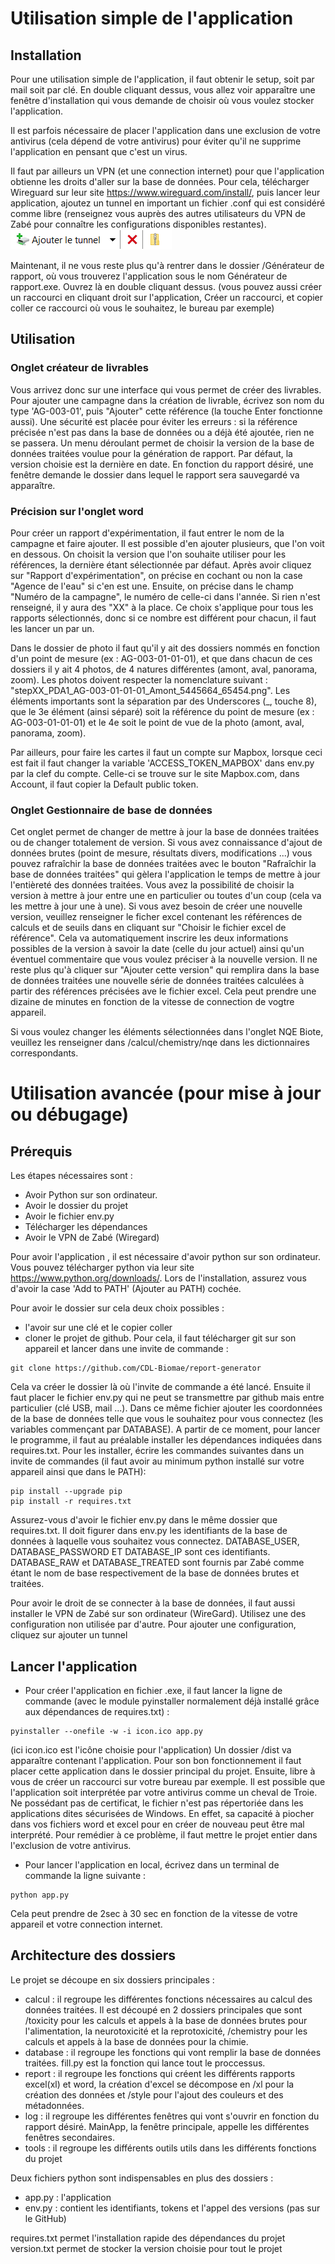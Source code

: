 # Utilisation simple de l'application

## Installation

Pour une utilisation simple de l'application, il faut obtenir le setup, soit par mail soit par clé.
En double cliquant dessus, vous allez voir apparaître une fenêtre d'installation qui vous demande de choisir où vous voulez stocker l'application. 

Il est parfois nécessaire de placer l'application dans une exclusion de votre antivirus (cela dépend de votre antivirus) pour éviter qu'il ne supprime l'application en pensant que c'est un virus.

Il faut par ailleurs un VPN (et une connection internet) pour que l'application obtienne les droits d'aller sur la base de données. Pour cela, télécharger Wireguard sur leur site https://www.wireguard.com/install/, puis lancer leur application, ajoutez un tunnel en important un fichier .conf qui est considéré comme libre (renseignez vous auprès des autres utilisateurs du VPN de Zabé pour connaître les configurations disponibles restantes).
![Bouton en bas à gauche de Wireguard](./add-tunnel.png)

Maintenant, il ne vous reste plus qu'à rentrer dans le dossier /Générateur de rapport, où vous trouverez l'application sous le nom Générateur de rapport.exe. Ouvrez là en double cliquant dessus.
(vous pouvez aussi créer un raccourci en cliquant droit sur l'application, Créer un raccourci, et copier coller ce raccourci où vous le souhaitez, le bureau par exemple)

## Utilisation

### Onglet créateur de livrables

Vous arrivez donc sur une interface qui vous permet de créer des livrables. 
Pour ajouter une campagne dans la création de livrable, écrivez son nom du type 'AG-003-01', puis "Ajouter" cette référence (la touche Enter fonctionne aussi). Une sécurité est placée pour éviter les erreurs : si la référence précisée n'est pas dans la base de données ou a déjà été ajoutée, rien ne se passera.
Un menu déroulant permet de choisir la version de la base de données traitées voulue pour la génération de rapport. Par défaut, la version choisie est la dernière en date. 
En fonction du rapport désiré, une fenêtre demande le dossier dans lequel le rapport sera sauvegardé va apparaître.

### Précision sur l'onglet word

Pour créer un rapport d'expérimentation, il faut entrer le nom de la campagne et faire ajouter. Il est possible d'en ajouter plusieurs, que l'on voit en dessous. On choisit la version que l'on souhaite utiliser pour les références, la dernière étant sélectionnée par défaut. Après avoir cliquez sur "Rapport d'expérimentation", on précise en cochant ou non la case "Agence de l'eau" si c'en est une. Ensuite, on précise dans le champ "Numéro de la campagne", le numéro de celle-ci dans l'année. Si rien n'est renseigné, il y aura des "XX" à la place. Ce choix s'applique pour tous les rapports sélectionnés, donc si ce nombre est différent pour chacun, il faut les lancer un par un.

Dans le dossier de photo il faut qu'il y ait des dossiers nommés en fonction d'un point de mesure (ex : AG-003-01-01-01), et que dans chacun de ces dossiers il y ait 4 photos, de 4 natures différentes (amont, aval, panorama, zoom). Les photos doivent respecter la nomenclature suivant : "stepXX_PDA1_AG-003-01-01-01_Amont_5445664_65454.png". Les éléments importants sont la séparation par des Underscores (_, touche 8), que le 3e élément (ainsi séparé) soit la référence du point de mesure (ex : AG-003-01-01-01) et le 4e soit le point de vue de la photo (amont, aval, panorama, zoom). 

Par ailleurs, pour faire les cartes il faut un compte sur Mapbox, lorsque ceci est fait il faut changer la variable 'ACCESS_TOKEN_MAPBOX' dans env.py par la clef du compte. Celle-ci se trouve sur le site Mapbox.com, dans Account, il faut copier la Default public token.


### Onglet Gestionnaire de base de données

Cet onglet permet de changer de mettre à jour la base de données traitées ou de changer totalement de version.
Si vous avez connaissance d'ajout de données brutes (point de mesure, résultats divers, modifications ...) vous pouvez rafraîchir la base de données traitées avec le bouton "Rafraîchir la base de données traitées" qui gèlera l'application le temps de mettre à jour l'entièreté des données traitées. Vous avez la possibilité de choisir la version à mettre à jour entre une en particulier ou toutes d'un coup (cela va les mettre à jour une à une). 
Si vous avez besoin de créer une nouvelle version, veuillez renseigner le ficher excel contenant les références de calculs et de seuils dans en cliquant sur "Choisir le fichier excel de référence". Cela va automatiquement inscrire les deux informations possibles de la version à savoir la date (celle du jour actuel) ainsi qu'un éventuel commentaire que vous voulez préciser à la nouvelle version. Il ne reste plus qu'à cliquer sur "Ajouter cette version" qui remplira dans la base de données traitées une nouvelle série de données traitées calculées à partir des références précisées ave le fichier excel. Cela peut prendre une dizaine de minutes en fonction de la vitesse de connection de vogtre appareil.

Si vous voulez changer les éléments sélectionnées dans l'onglet NQE Biote, veuillez les renseigner dans /calcul/chemistry/nqe dans les dictionnaires correspondants.


# Utilisation avancée (pour mise à jour ou débugage)
## Prérequis 

Les étapes nécessaires sont :
- Avoir Python sur son ordinateur.
- Avoir le dossier du projet 
- Avoir le fichier env.py
- Télécharger les dépendances
- Avoir le VPN de Zabé (Wiregard)

Pour avoir l'application , il est nécessaire d'avoir python sur son ordinateur.
Vous pouvez télécharger python via leur site https://www.python.org/downloads/. Lors de l'installation, assurez vous d'avoir la case 'Add to PATH' (Ajouter au PATH) cochée.

Pour avoir le dossier sur cela deux choix possibles :
- l'avoir sur une clé et le copier coller
- cloner le projet de github. Pour cela, il faut télécharger git sur son appareil et lancer dans une invite de commande :
```
git clone https://github.com/CDL-Biomae/report-generator
```
Cela va créer le dossier là où l'invite de commande a été lancé. Ensuite il faut placer le fichier env.py qui ne peut se transmettre par github mais entre particulier (clé USB, mail ...). 
Dans ce même fichier ajouter les coordonnées de la base de données telle que vous le souhaitez pour vous connectez (les variables commençant par DATABASE).
A partir de ce moment, pour lancer le programme, il faut au préalable installer les dépendances indiquées dans requires.txt.
Pour les installer, écrire les commandes suivantes dans un invite de commandes (il faut avoir au minimum python installé sur votre appareil ainsi que dans le PATH):
```
pip install --upgrade pip
pip install -r requires.txt
```

Assurez-vous d'avoir le fichier env.py dans le même dossier que requires.txt. Il doit figurer dans env.py les identifiants de la base de données à laquelle vous souhaitez vous connectez. DATABASE_USER, DATABASE_PASSWORD ET DATABASE_IP sont ces identifiants.
DATABASE_RAW et DATABASE_TREATED sont fournis par Zabé comme étant le nom de base respectivement de la base de données brutes et traitées.

Pour avoir le droit de se connecter à la base de données, il faut aussi installer le VPN de Zabé sur son ordinateur (WireGard). Utilisez une des configuration non utilisée par d'autre. Pour ajouter une configuration, cliquez sur ajouter un tunnel 

## Lancer l'application

- Pour créer l'application en fichier .exe, il faut lancer la ligne de commande (avec le module pyinstaller normalement déjà installé grâce aux dépendances de requires.txt) :
```
pyinstaller --onefile -w -i icon.ico app.py
```
(ici icon.ico est l'icône choisie pour l'application)
Un dossier /dist va apparaître contenant l'application. Pour son bon fonctionnement il faut placer cette application dans le dossier principal du projet. Ensuite, libre à vous de créer un raccourci sur votre bureau par exemple.
Il est possible que l'application soit interprétée par votre antivirus comme un cheval de Troie. Ne possédant pas de certificat, le fichier n'est pas répertoriée dans les applications dites sécurisées de Windows. En effet, sa capacité à piocher dans vos fichiers word et excel pour en créer de nouveau peut être mal interprété. Pour remédier à ce problème, il faut mettre le projet entier dans l'exclusion de votre antivirus.     

- Pour lancer l'application en local, écrivez dans un terminal de commande la ligne suivante :
```
python app.py
```
Cela peut prendre de 2sec à 30 sec en fonction de la vitesse de votre appareil et votre connection internet.


## Architecture des dossiers

Le projet se découpe en six dossiers principales :
- calcul : il regroupe les différentes fonctions nécessaires au calcul des données traitées. Il est découpé en 2 dossiers principales que sont /toxicity pour les calculs et appels à la base de données brutes pour l'alimentation, la neurotoxicité et la reprotoxicité, /chemistry pour les calculs et appels à la base de données pour la chimie.
- database : il regroupe les fonctions qui vont remplir la base de données traitées. fill.py est la fonction qui lance tout le proccessus.
- report : il regroupe les fonctions qui créent les différents rapports excel(xl) et word, la création d'excel se décompose en /xl pour la création des données et /style pour l'ajout des couleurs et des métadonnées.
- log : il regroupe les différentes fenêtres qui vont s'ouvrir en fonction du rapport désiré. MainApp, la fenêtre principale, appelle les différentes fenêtres secondaires.
- tools : il regroupe les différents outils utils dans les différents fonctions du projet

Deux fichiers python sont indispensables en plus des dossiers :
- app.py : l'application 
- env.py : contient les identifiants, tokens et l'appel des versions (pas sur le GitHub)

requires.txt permet l'installation rapide des dépendances du projet
version.txt permet de stocker la version choisie pour tout le projet
